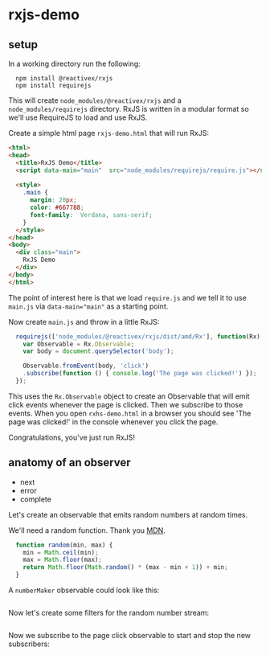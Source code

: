 # rxjs-demo

## setup

In a working directory run the following:
```code
  npm install @reactivex/rxjs
  npm install requirejs
```

This will create `node_modules/@reactivex/rxjs` and a `node_modules/requirejs` directory.  RxJS is written in a modular format so we'll use RequireJS to load and use RxJS.

Create a simple html page `rxjs-demo.html` that will run RxJS:
```html
<html>
<head>
  <title>RxJS Demo</title>
  <script data-main="main"  src="node_modules/requirejs/require.js"></script>
  
  <style>
    .main {
      margin: 20px;
      color: #667788;
      font-family:  Verdana, sans-serif;
    }
  </style>
</head>
<body>
  <div class="main">
    RxJS Demo
  </div>
</body>
</html>
```

The point of interest here is that we load `require.js` and we tell it to use `main.js` via `data-main="main"` as a starting point.

Now create `main.js` and throw in a little RxJS:
```javascript
  requirejs(['node_modules/@reactivex/rxjs/dist/amd/Rx'], function(Rx) {
    var Observable = Rx.Observable;
    var body = document.querySelector('body');

    Observable.fromEvent(body, 'click')
    .subscribe(function () { console.log('The page was clicked!') });
  });
```

This uses the `Rx.Observable` object to create an Observable that will emit click events whenever the page is clicked.  Then we subscribe to those events.  When you open `rxhs-demo.html` in a browser you should see 'The page was clicked!' in the console whenever you click the page.

Congratulations, you've just run RxJS!

## anatomy of an observer

- next
- error
- complete

Let's create an observable that emits random numbers at random times.

We'll need a random function. Thank you [MDN](https://developer.mozilla.org/en-US/docs/Web/JavaScript/Reference/Global_Objects/Math/random  ).
```javascript
  function random(min, max) {
    min = Math.ceil(min);
    max = Math.floor(max);
    return Math.floor(Math.random() * (max - min + 1)) + min;
  }
```

A `numberMaker` observable could look like this:
```javascript
```

Now let's create some filters for the random number stream:
```javascript

```

Now we subscribe to the page click observable to start and stop the new subscribers:
```javascript

```
